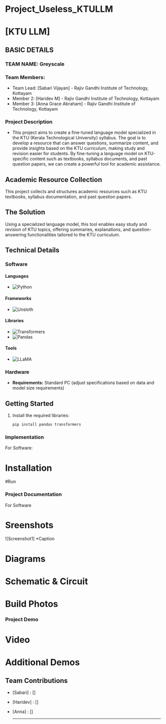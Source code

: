 # Project_Useless_KTULLM

# [KTU LLM]

## BASIC DETAILS
### TEAM NAME: Greyscale

### Team Members:
- Team Lead: [Sabari Vijayan]     - Rajiv Gandhi Institute of Technology, Kottayam
- Member 2: [Haridev M]           - Rajiv Gandhi Institute of Technology, Kottayam
- Member 3: [Anna Grace Abraham]  - Rajiv Gandhi Institute of Technology, Kottayam

 
 ### Project Description
- This project aims to create a fine-tuned language model specialized in the KTU (Kerala Technological University) syllabus. The goal is to develop a resource that can answer questions, summarize content, and provide insights based on the KTU curriculum, making study and revision easier for students. By fine-tuning a language model on KTU-specific content such as textbooks, syllabus documents, and past question papers, we can create a powerful tool for academic assistance.

## Academic Resource Collection

This project collects and structures academic resources such as KTU textbooks, syllabus documentation, and past question papers.

## The Solution

Using a specialized language model, this tool enables easy study and revision of KTU topics, offering summaries, explanations, and question-answering functionalities tailored to the KTU curriculum.

## Technical Details

### Software

#### Languages
- ![Python](https://img.shields.io/badge/Python-3.8%2B-blue)

#### Frameworks
- ![Unsloth](https://img.shields.io/badge/Framework-Unsloth-blueviolet)

#### Libraries
- ![Transformers](https://img.shields.io/badge/Transformers-4.x-green)
- ![Pandas](https://img.shields.io/badge/Pandas-1.x-lightgrey)

#### Tools
- ![LLaMA](https://img.shields.io/badge/LLaMA-Language%20Model-orange)

### Hardware

- **Requirements:** Standard PC (adjust specifications based on data and model size requirements)

## Getting Started

1. Install the required libraries:
   ```bash
   pip install pandas transformers

  ### Implementation
  For Software:

  # Installation


  #Run


  ### Project Documentation
  For Software

  # Sreenshots
  ![Screenshot1]
  *Caption

  # Diagrams

  # Schematic & Circuit

  # Build Photos

  ### Project Demo

  # Video

  # Additional Demos

  ## Team Contributions
  - [Sabari]  : []
  - [Haridev] : []
  - [Anna]    : []
 
    ---
